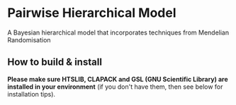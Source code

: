 # Pairwise Hierarchical Model
A Bayesian hierarchical model that incorporates techniques from Mendelian Randomisation

## How to build & install
**Please make sure HTSLIB, CLAPACK and GSL (GNU Scientific Library) are installed in your environment** (if you don't have them, then see below for installation tips).

